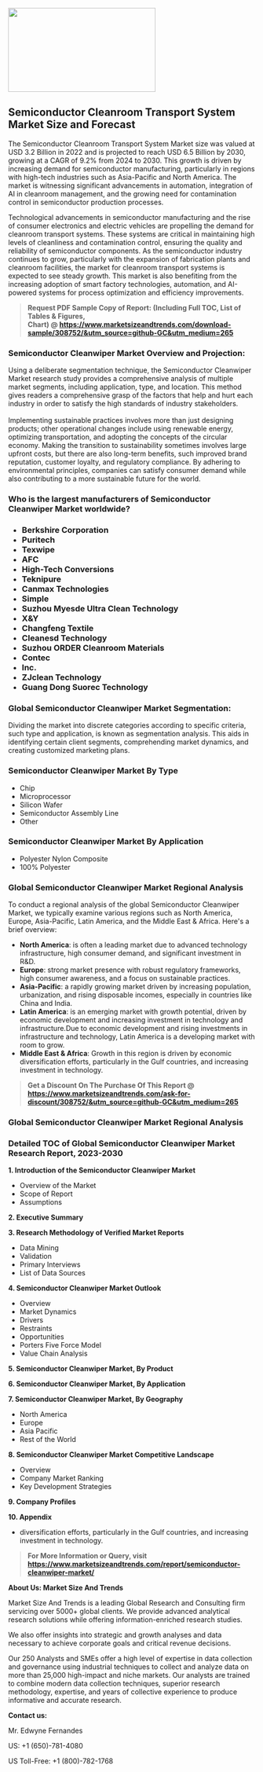 <p><img class="alignnone size-medium wp-image-20088" src="https://ffe5etoiles.com/wp-content/uploads/2024/12/MST1-300x171.png" alt="" width="300" height="171" /></p><h2>Semiconductor Cleanroom Transport System Market Size and Forecast</h2><p>The Semiconductor Cleanroom Transport System Market size was valued at USD 3.2 Billion in 2022 and is projected to reach USD 6.5 Billion by 2030, growing at a CAGR of 9.2% from 2024 to 2030. This growth is driven by increasing demand for semiconductor manufacturing, particularly in regions with high-tech industries such as Asia-Pacific and North America. The market is witnessing significant advancements in automation, integration of AI in cleanroom management, and the growing need for contamination control in semiconductor production processes.</p><p>Technological advancements in semiconductor manufacturing and the rise of consumer electronics and electric vehicles are propelling the demand for cleanroom transport systems. These systems are critical in maintaining high levels of cleanliness and contamination control, ensuring the quality and reliability of semiconductor components. As the semiconductor industry continues to grow, particularly with the expansion of fabrication plants and cleanroom facilities, the market for cleanroom transport systems is expected to see steady growth. This market is also benefiting from the increasing adoption of smart factory technologies, automation, and AI-powered systems for process optimization and efficiency improvements.</p></p><blockquote id="" class=""><strong>Request PDF Sample Copy of Report: (Including Full TOC, List of Tables &amp; Figures, Chart)&nbsp;@&nbsp;<strong><a href="https://www.marketsizeandtrends.com/download-sample/308752/&utm_source=github-GC&utm_medium=265" target="_blank">https://www.marketsizeandtrends.com/download-sample/308752/&utm_source=github-GC&utm_medium=265</a></strong></strong></blockquote><h3 id="" class="">Semiconductor Cleanwiper Market&nbsp;Overview and Projection:</h3><p id="" class="">Using a deliberate segmentation technique, the Semiconductor Cleanwiper Market research study provides a comprehensive analysis of multiple market segments, including application, type, and location. This method gives readers a comprehensive grasp of the factors that help and hurt each industry in order to satisfy the high standards of industry stakeholders. <br /> <br />Implementing sustainable practices involves more than just designing products; other operational changes include using renewable energy, optimizing transportation, and adopting the concepts of the circular economy. Making the transition to sustainability sometimes involves large upfront costs, but there are also long-term benefits, such improved brand reputation, customer loyalty, and regulatory compliance. By adhering to environmental principles, companies can satisfy consumer demand while also contributing to a more sustainable future for the world.</p><h3 id="" class="">Who is the largest manufacturers of&nbsp;Semiconductor Cleanwiper Market worldwide?</h3><h3 class=""><p><ul><li>Berkshire Corporation </li><li> Puritech </li><li> Texwipe </li><li> AFC </li><li> High-Tech Conversions </li><li> Teknipure </li><li> Canmax Technologies </li><li> Simple </li><li> Suzhou Myesde Ultra Clean Technology </li><li> X&Y </li><li> Changfeng Textile </li><li> Cleanesd Technology </li><li> Suzhou ORDER Cleanroom Materials </li><li> Contec </li><li> Inc. </li><li> ZJclean Technology </li><li> Guang Dong Suorec Technology</li></ul></p></h3><h3 id="" class="">Global&nbsp;Semiconductor Cleanwiper Market Segmentation:</h3><p id="" class="">Dividing the market into discrete categories according to specific criteria, such type and application, is known as segmentation analysis. This aids in identifying certain client segments, comprehending market dynamics, and creating customized marketing plans.</p><h3 id="" class="">Semiconductor Cleanwiper Market&nbsp;By Type</h3><p><p><ul><li>Chip</li><li> Microprocessor</li><li> Silicon Wafer</li><li> Semiconductor Assembly Line</li><li> Other</p></li></ul></p></p><h3 id="" class="">Semiconductor Cleanwiper Market&nbsp;By Application</h3><p class=""><p><ul><li>Polyester Nylon Composite</li><li> 100% Polyester</li></ul></p></p><h3 id="" class="">Global Semiconductor Cleanwiper Market Regional Analysis</h3><p id="" class="">To conduct a regional analysis of the global Semiconductor Cleanwiper Market, we typically examine various regions such as North America, Europe, Asia-Pacific, Latin America, and the Middle East &amp; Africa. Here's a brief overview:</p><ul><li><strong>North America</strong>: is often a leading market due to advanced technology infrastructure, high consumer demand, and significant investment in R&amp;D.</li><li><strong>Europe</strong>: strong market presence with robust regulatory frameworks, high consumer awareness, and a focus on sustainable practices.</li><li><strong>Asia-Pacific</strong>: a rapidly growing market driven by increasing population, urbanization, and rising disposable incomes, especially in countries like China and India.</li><li><strong>Latin America</strong>: is an emerging market with growth potential, driven by economic development and increasing investment in technology and infrastructure.Due to economic development and rising investments in infrastructure and technology, Latin America is a developing market with room to grow.</li><li><strong>Middle East &amp; Africa</strong>: Growth in this region is driven by economic diversification efforts, particularly in the Gulf countries, and increasing investment in technology.</li></ul><blockquote id="" class=""><strong>Get a Discount On The Purchase Of This Report @ <strong><a href="https://www.marketsizeandtrends.com/ask-for-discount/308752/&utm_source=github-GC&utm_medium=265" target="_blank">https://www.marketsizeandtrends.com/ask-for-discount/308752/&utm_source=github-GC&utm_medium=265</a></strong></strong></blockquote><h3 id="" class="">Global Semiconductor Cleanwiper Market Regional Analysis</h3><h3 id="" class="">Detailed TOC of Global Semiconductor Cleanwiper Market Research Report, 2023-2030</h3><p id="" class=""><strong>1. Introduction of the Semiconductor Cleanwiper Market</strong></p><ul><li>Overview of the Market</li><li>Scope of Report</li><li>Assumptions</li></ul><p id="" class=""><strong>2. Executive Summary</strong></p><p id="" class=""><strong>3. Research Methodology of Verified Market Reports</strong></p><ul><li>Data Mining</li><li>Validation</li><li>Primary Interviews</li><li>List of Data Sources</li></ul><p id="" class=""><strong>4. Semiconductor Cleanwiper Market Outlook</strong></p><ul><li>Overview</li><li>Market Dynamics</li><li>Drivers</li><li>Restraints</li><li>Opportunities</li><li>Porters Five Force Model</li><li>Value Chain Analysis</li></ul><p id="" class=""><strong>5. Semiconductor Cleanwiper Market, By Product</strong></p><p id="" class=""><strong>6. Semiconductor Cleanwiper Market, By Application</strong></p><p id="" class=""><strong>7. Semiconductor Cleanwiper Market, By Geography</strong></p><ul><li>North America</li><li>Europe</li><li>Asia Pacific</li><li>Rest of the World</li></ul><p id="" class=""><strong>8. Semiconductor Cleanwiper Market Competitive Landscape</strong></p><ul><li>Overview</li><li>Company Market Ranking</li><li>Key Development Strategies</li></ul><p id="" class=""><strong>9. Company Profiles</strong></p><p id="" class=""><strong>10. Appendix</strong></p><ul><li>diversification efforts, particularly in the Gulf countries, and increasing investment in technology.</li></ul><blockquote id="" class=""><strong>For More Information or Query, visit <strong><strong><a href="https://www.marketsizeandtrends.com/report/semiconductor-cleanwiper-market/" target="_blank">https://www.marketsizeandtrends.com/report/semiconductor-cleanwiper-market/</a></strong></strong></strong></blockquote><p id="" class=""><strong>About Us: Market Size And Trends</strong></p><p id="" class="">Market Size And Trends is a leading Global Research and Consulting firm servicing over 5000+ global clients. We provide advanced analytical research solutions while offering information-enriched research studies.</p><p id="" class="">We also offer insights into strategic and growth analyses and data necessary to achieve corporate goals and critical revenue decisions.</p><p id="" class="">Our 250 Analysts and SMEs offer a high level of expertise in data collection and governance using industrial techniques to collect and analyze data on more than 25,000 high-impact and niche markets. Our analysts are trained to combine modern data collection techniques, superior research methodology, expertise, and years of collective experience to produce informative and accurate research.</p><p id="" class=""><strong>Contact us:</strong></p><p id="" class="">Mr. Edwyne Fernandes</p><p id="" class="">US: +1 (650)-781-4080</p><p id="" class="">US Toll-Free: +1 (800)-782-1768</p>
